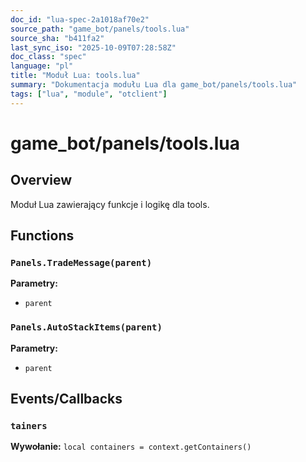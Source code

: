 ```yaml
---
doc_id: "lua-spec-2a1018af70e2"
source_path: "game_bot/panels/tools.lua"
source_sha: "b411fa2"
last_sync_iso: "2025-10-09T07:28:58Z"
doc_class: "spec"
language: "pl"
title: "Moduł Lua: tools.lua"
summary: "Dokumentacja modułu Lua dla game_bot/panels/tools.lua"
tags: ["lua", "module", "otclient"]
---
```


# game_bot/panels/tools.lua

## Overview

Moduł Lua zawierający funkcje i logikę dla tools.

## Functions

### `Panels.TradeMessage(parent)`

**Parametry:**

- `parent`

### `Panels.AutoStackItems(parent)`

**Parametry:**

- `parent`

## Events/Callbacks

### `tainers`

**Wywołanie:** `local containers = context.getContainers()`
